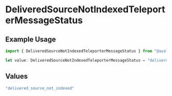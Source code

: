 # DeliveredSourceNotIndexedTeleporterMessageStatus

## Example Usage

```typescript
import { DeliveredSourceNotIndexedTeleporterMessageStatus } from "@avalabs/avacloud-sdk/models/components";

let value: DeliveredSourceNotIndexedTeleporterMessageStatus = "delivered_source_not_indexed";
```

## Values

```typescript
"delivered_source_not_indexed"
```